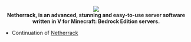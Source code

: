 <p align="center">
	<a href="#">
		<picture>
			<source srcset="//willbeadded" media="(prefers-color-scheme: dark)">
			<img src="//" loading="eager" />
		</picture>
	</a><br>
	<b>Netherrack, is an advanced, stunning and easy-to-use server software written in V for Minecraft: Bedrock Edition servers.</b>
	
</p>

- Continuation of [Netherrack](https://github.com/scuderia666/netherrack)
